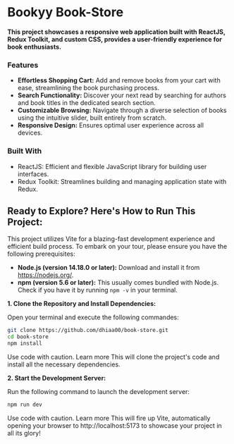 # Bookyy Book-Store

**This project showcases a responsive web application built with ReactJS, Redux Toolkit, and custom CSS, provides a user-friendly experience for book enthusiasts.**

### Features

* **Effortless Shopping Cart:** Add and remove books from your cart with ease, streamlining the book purchasing process.
* **Search Functionality:** Discover your next read by searching for authors and book titles in the dedicated search section.
* **Customizable Browsing:** Navigate through a diverse selection of books using the intuitive slider, built entirely from scratch.
* **Responsive Design:** Ensures optimal user experience across all devices.

### Built With

* ReactJS: Efficient and flexible JavaScript library for building user interfaces.
* Redux Toolkit: Streamlines building and managing application state with Redux.

##  Ready to Explore? Here's How to Run This Project:

This project utilizes Vite for a blazing-fast development experience and efficient build process. To embark on your tour, please ensure you have the following prerequisites:

* **Node.js (version 14.18.0 or later):** Download and install it from https://nodejs.org/.
* **npm (version 5.6 or later):** This usually comes bundled with Node.js. Check if you have it by running `npm -v` in your terminal.

**1. Clone the Repository and Install Dependencies:**

Open your terminal and execute the following commandes:

```bash
git clone https://github.com/dhiaa00/book-store.git
cd book-store
npm install
```
Use code with caution. Learn more
This will clone the project's code and install all the necessary dependencies.


**2. Start the Development Server:**

Run the following command to launch the development server:

```Bash
npm run dev
```
Use code with caution. Learn more
This will fire up Vite, automatically opening your browser to http://localhost:5173 to showcase your project in all its glory!
